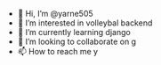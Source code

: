 - 👋 Hi, I’m @yarne505
- 👀 I’m interested in volleybal backend
- 🌱 I’m currently learning django
- 💞️ I’m looking to collaborate on g
- 📫 How to reach me y

<!---
yarne505/yarne505 is a ✨ special ✨ repository because its `README.md` (this file) appears on your GitHub profile.
You can click the Preview link to take a look at your changes.
--->

